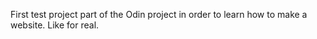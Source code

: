 First test project part of the Odin project in order to learn how to make a website. 
Like for real.